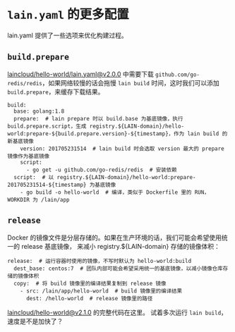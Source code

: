 # `lain.yaml` 的更多配置

lain.yaml 提供了一些选项来优化构建过程。

## `build.prepare`

[laincloud/hello-world/lain.yaml@v2.0.0](https://github.com/laincloud/hello-world/blob/v2.0.0/lain.yaml)
中需要下载 `github.com/go-redis/redis`，如果网络较慢的话会拖慢 `lain build` 时间，这时我们可以添加
`build.prepare`，来缓存下载结果。

```
build:
  base: golang:1.8
  prepare:  # lain prepare 时以 build.base 为基底镜像，执行 build.prepare.script，生成 registry.${LAIN-domain}/hello-world:prepare-${build.prepare.version}-${timestamp}，作为 lain build 的新基底镜像
    version: 201705231514  # lain build 时会选取 version 最大的 prepare 镜像作为基底镜像
    script:
      - go get -u github.com/go-redis/redis  # 安装依赖
  script:  # 以 registry.${LAIN-domain}/hello-world:prepare-201705231514-${timestamp} 为基底镜像
    - go build -o hello-world  # 编译，类似于 Dockerfile 里的 RUN，WORKDIR 为 /lain/app
```

## `release`

Docker 的镜像文件是分层存储的。如果在生产环境的话，我们可能会希望使用统一的 release 基底镜像，
来减小 registry.${LAIN-domain} 存储的镜像体积：

```
release:  # 运行容器时使用的镜像，不写时默认为 hello-world:build
  dest_base: centos:7  # 团队内部可能会希望采用统一的基底镜像，以减小镜像仓库存储的镜像体积
  copy:  # 将 build 镜像里的编译结果复制到 release 镜像
    - src: /lain/app/hello-world  # build 镜像里的编译结果
      dest: /hello-world  # release 镜像里的路径
```

[laincloud/hello-world@v2.1.0](https://github.com/laincloud/hello-world/tree/v2.1.0) 的完整代码在这里。
试着多次运行 `lain build`，速度是不是加快了？
